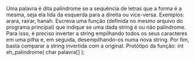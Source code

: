 Uma palavra é dita palíndrome se a sequência de letras que a forma é a mesma, seja ela
lida da esquerda para a direita ou vice-versa. Exemplos: arara, rairar, hanah. Escreva
uma função (definida no mesmo arquivo do programa principal) que indique se uma dada
string é ou não palíndrome. Para isso, é preciso inverter a string empilhando todos os seus
caracteres em uma pilha e, em seguida, desempilhando-os numa nova string. Por fim,
basta comparar a string invertida com a original. Protótipo da função:
int eh_palindrome( char palavra[] );
